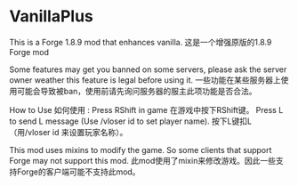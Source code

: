 # VanillaPlus
This is a Forge 1.8.9 mod that enhances vanilla. 
这是一个增强原版的1.8.9 Forge mod

Some features may get you banned on some servers, please ask the server owner weather this feature is legal before using it.
一些功能在某些服务器上使用可能会导致被ban，使用前请先询问服务器的服主此项功能是否合法。

How to Use 如何使用 :
Press RShift in game
在游戏中按下RShift键。
Press L to send L message (Use /vloser id to set player name).
按下L键扣L（用/vloser id 来设置玩家名称）。

This mod uses mixins to modify the game. So some clients that support Forge may not support this mod.
此mod使用了mixin来修改游戏。因此一些支持Forge的客户端可能不支持此mod。
